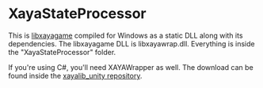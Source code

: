 # XayaStateProcessor

This is [libxayagame](https://github.com/xaya/libxayagame) compiled for Windows as a static DLL along with its dependencies. The libxayagame DLL is libxayawrap.dll. Everything is inside the "XayaStateProcessor" folder. 

If you're using C#, you'll need XAYAWrapper as well. The download can be found inside the [xayalib_unity repository](https://github.com/xaya/xayalib_unity).



